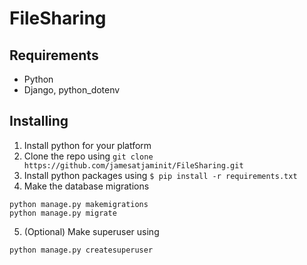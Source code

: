 # FileSharing
## Requirements
* Python
* Django, python_dotenv
## Installing
1) Install python for your platform
3) Clone the repo using ```git clone https://github.com/jamesatjaminit/FileSharing.git```
2) Install python packages using ```$ pip install -r requirements.txt```
4) Make the database migrations
```shell
python manage.py makemigrations
python manage.py migrate
```
5) (Optional) Make superuser using
```shell
python manage.py createsuperuser
```
